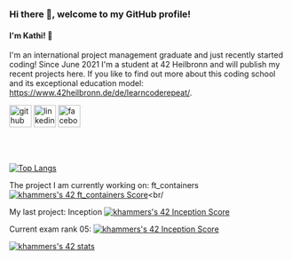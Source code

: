 ### Hi there 👋, welcome to my GitHub profile!
#### I'm Kathi! 🤗
I'm an international project management graduate and just recently started coding! Since June 2021 I'm a student at 42 Heilbronn and will publish my recent projects here. If you like to find out more about this coding school and its exceptional education model: https://www.42heilbronn.de/de/learncoderepeat/.

[<img src='https://cdn.jsdelivr.net/npm/simple-icons@3.0.1/icons/github.svg' alt='github' height='40'>](https://github.com/KHammerschmidt)  [<img src='https://cdn.jsdelivr.net/npm/simple-icons@3.0.1/icons/linkedin.svg' alt='linkedin' height='40'>](https://www.linkedin.com/in/katharina-hammerschmidt/)  [<img src='https://cdn.jsdelivr.net/npm/simple-icons@3.0.1/icons/facebook.svg' alt='facebook' height='40'>](https://www.facebook.com/katharina.hammerschmidt.5)  

<br/>
<br/>

[![Top Langs](https://github-readme-stats.vercel.app/api/top-langs/?username=KHammerschmidt)](https://github.com/anuraghazra/github-readme-stats)
<br/>


The project I am currently working on: ft_containers [![khammers's 42 ft_containers Score](https://badge42.vercel.app/api/v2/cl9mxvq9700780hl4msqc8saj/project/2774886)](https://github.com/JaeSeoKim/badge42)<br/

My last project: Inception [![khammers's 42 Inception Score](https://badge42.vercel.app/api/v2/cl9mxvq9700780hl4msqc8saj/project/2755234)](https://github.com/JaeSeoKim/badge42) <br/>

Current exam rank 05: [![khammers's 42 Inception Score](https://badge42.vercel.app/api/v2/cl9mxvq9700780hl4msqc8saj/project/2755234)](https://github.com/JaeSeoKim/badge42)<br/>

[![khammers's 42 stats](https://badge42.vercel.app/api/v2/cl9mxvq9700780hl4msqc8saj/stats?cursusId=42&coalitionId=piscine)](https://github.com/JaeSeoKim/badge42)

